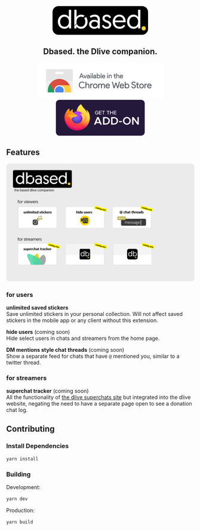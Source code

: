 <div align="center">
<img src="media/banner.png"/>

<h2>Dbased. the Dlive companion.</h2>

<div align="">
<a href=""><img src="media/chromewebstore_badge.png"></a>
<a href="" disabled><img src="media/firefox-addon-badge.png"></a>
</div>
</div>

## Features
![](/media/screenshot.png)

### for users
**unlimited saved stickers**  
Save unlimited stickers in your personal collection. Will not affect saved stickers in the mobile app or any client without this extension.

**hide users** (coming soon)  
Hide select users in chats and streamers from the home page.

**DM mentions style chat threads** (coming soon)  
Show a separate feed for chats that have `@` mentioned you, similar to a twitter thread.



### for streamers

**superchat tracker** (coming soon)  
All the functionality of [the dlive superchats site](github.com/zoomerdev/dlive-superchats) but integrated into the dlive website, negating the need to have a separate page open to see a donation chat log.


## Contributing

### Install Dependencies
```sh
yarn install
```
### Building
Development:
```sh
yarn dev
```

Production:
```sh
yarn build
```
